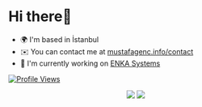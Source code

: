 # Hi there👋

- 🌍 I'm based in İstanbul
- ✉️ You can contact me at [mustafagenc.info/contact](https://mustafagenc.info/contact/)
- 🚀 I'm currently working on [ENKA Systems](https://www.enkasystems.com/solutions/egem-global-equipment-management-system/)

[![Profile Views](https://komarev.com/ghpvc/?username=mustafagenc&label=Profile%20views&color=1c87ca&style=flat)](https://mustafagenc.com)

<div align="center">
  <img src="https://github-readme-stats.vercel.app/api?username=mustafagenc&theme=tokyonight&show_icons=true&hide_border=true&count_private=true" />
  <img src="https://github-readme-streak-stats.herokuapp.com/?user=mustafagenc&theme=tokyonight&hide_border=true" />
</div>
